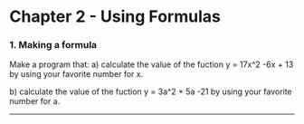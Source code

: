 # Chapter 2 - Using Formulas
### 1. Making a formula
Make a program that:
a) calculate the value of the fuction y = 17x^2 -6x + 13 by using your favorite number for x.

b) calculate the value of the fuction y = 3a^2 + 5a -21 by using your favorite number for a.

---